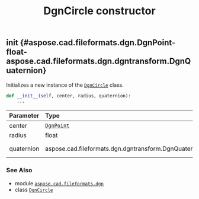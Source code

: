 ﻿---
title: DgnCircle constructor
second_title: Aspose.CAD for Python via .NET API References
description: 
type: docs
weight: 10
url: /python-net/aspose.cad.fileformats.dgn/dgncircle/__init__/
is_root: false
---

## __init__ {#aspose.cad.fileformats.dgn.DgnPoint-float-aspose.cad.fileformats.dgn.dgntransform.DgnQuaternion}

Initializes a new instance of the [`DgnCircle`](/cad/python-net/aspose.cad.fileformats.dgn/dgncircle) class.



```python
def __init__(self, center, radius, quaternion):
    ...
```


| Parameter | Type | Description |
| :- | :- | :- |
| center | [`DgnPoint`](/cad/python-net/aspose.cad.fileformats.dgn/dgnpoint) | The center. |
| radius | float | The radius. |
| quaternion | aspose.cad.fileformats.dgn.dgntransform.DgnQuaternion | The quaternion. |



### See Also
* module [`aspose.cad.fileformats.dgn`](../../)
* class [`DgnCircle`](/cad/python-net/aspose.cad.fileformats.dgn/dgncircle)
